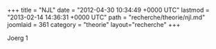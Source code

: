 +++
title = "NJL"
date = "2012-04-30 10:34:49 +0000 UTC"
lastmod = "2013-02-14 14:36:31 +0000 UTC"
path = "recherche/theorie/njl.md"
joomlaid = 361
category = "theorie"
layout="recherche"
+++
<p>Joerg 1</p>
